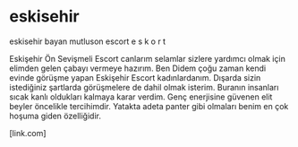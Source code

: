 # eskisehir
eskisehir bayan mutluson escort e s k o r t

Eskişehir Ön Sevişmeli Escort canlarım selamlar sizlere yardımcı olmak için elimden gelen çabayı vermeye hazırım. Ben Didem çoğu zaman kendi evinde görüşme yapan Eskişehir Escort kadınlardanım. Dışarda sizin istediğiniz şartlarda görüşmelere de dahil olmak isterim. Buranın insanları sıcak kanlı oldukları kalmaya karar verdim. Genç enerjisine güvenen elit beyler öncelikle tercihimdir. Yatakta adeta panter gibi olmaları benim en çok hoşuma giden özelliğidir.

[link.com]
